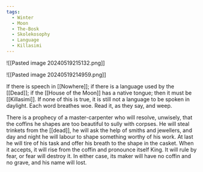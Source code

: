 ```yaml
---
tags:
  - Winter
  - Moon
  - The-Bosk
  - Skolekosophy
  - Language
  - Killasimi
---
```



![[Pasted image 20240519215132.png]]

![[Pasted image 20240519214959.png]]

If there is speech in [[Nowhere]]; if there is a language used by the [[Dead]]; if the [[House of the Moon]] has a native tongue; then it must be [[Killasimi]]. If none of this is true, it is still not a language to be spoken in daylight. Each word breathes woe. Read it, as they say, and weep.

There is a prophecy of a master-carpenter who will resolve, unwisely, that the coffins he shapes are too beautiful to sully with corpses. He will steal trinkets from the [[dead]], he will ask the help of smiths and jewellers, and day and night he will labour to shape something worthy of his work. At last he will tire of his task and offer his breath to the shape in the casket. When it accepts, it will rise from the coffin and pronounce itself King. It will rule by fear, or fear will destroy it. In either case, its maker will have no coffin and no grave, and his name will lost.